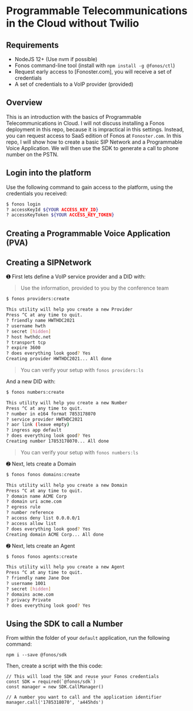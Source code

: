 # Programmable Telecommunications in the Cloud without Twilio

## Requirements

- NodeJS 12+ (Use nvm if possible)
- Fonos command-line tool (install with `npm install -g @fonos/ctl`)
- Request early access to [Fonoster.com], you will receive a set of credentials
- A set of credentials to a VoIP provider (provided)

## Overview

This is an introduction with the basics of Programmable Telecommunications in Cloud. I will not discuss installing a Fonos deployment in this repo, because it is impractical in this settings. Instead, you can request access to SaaS edition of Fonos at `Fonoster.com`. In this repo, I will show how to create a basic SIP Network and a Programmable Voice Application. We will then use the SDK to generate a call to phone number on the PSTN.

## Login into the platform

Use the following command to gain access to the platform, using the credentials you received:

```bash
$ fonos login
? accessKeyId ${YOUR ACCESS_KEY_ID}
? accessKeyToken ${YOUR ACCESS_KEY_TOKEN}
```

## Creating a Programmable Voice Application (PVA)

## Creating a SIPNetwork

➊ First lets define a VoIP service provider and a DID with:

> Use the information, provided to you by the conference team

```bash
$ fonos providers:create

This utility will help you create a new Provider
Press ^C at any time to quit.
? friendly name HWTHDC2021
? username hwth
? secret [hidden]
? host hwthdc.net
? transport tcp
? expire 3600
? does everything look good? Yes
Creating provider HWTHDC2021... All done
```

> You can verify your setup with `fonos providers:ls`

And a new DID with:

```bash
$ fonos numbers:create

This utility will help you create a new Number
Press ^C at any time to quit.
? number in e164 format 7853178070
? service provider HWTHDC2021
? aor link (leave empty)
? ingress app default
? does everything look good? Yes
Creating number 17853178070... All done
```

> You can verify your setup with `fonos numbers:ls`

➋ Next, lets create a Domain

```bash
$ fonos fonos domains:create

This utility will help you create a new Domain
Press ^C at any time to quit.
? domain name ACME Corp
? domain uri acme.com
? egress rule 
? number reference 
? access deny list 0.0.0.0/1
? access allow list 
? does everything look good? Yes
Creating domain ACME Corp... All done
```

➋ Next, lets create an Agent

```bash
$ fonos fonos agents:create

This utility will help you create a new Agent
Press ^C at any time to quit.
? friendly name Jane Doe
? username 1001
? secret [hidden]
? domains acme.com
? privacy Private
? does everything look good? Yes
```

## Using the SDK to call a Number

From within the folder of your `default` application, run the following command:

```
npm i --save @fonos/sdk 
```

Then, create a script with the this code:

```
// This will load the SDK and reuse your Fonos credentials
const SDK = required(`@fonos/sdk`)
const manager = new SDK.CallManager()

// A number you want to call and the application identifier
manager.call('1785318070', 'a445hds')
```

